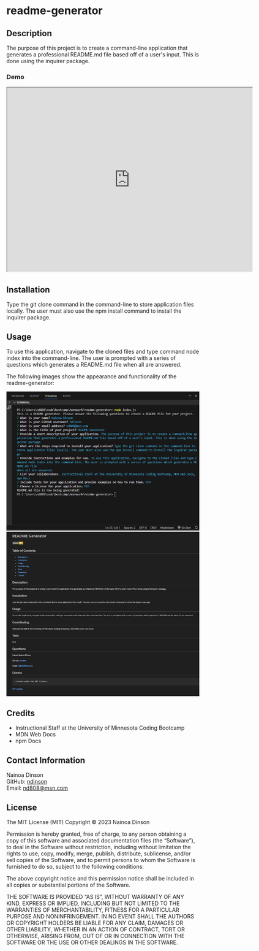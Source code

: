 # readme-generator

## Description

The purpose of this project is to create a command-line application that generates a professional README.md file based off of a user's input. This is done using the inquirer package.

### Demo

<iframe src="https://drive.google.com/file/d/1wTknoHmPgEKRqhpKQo_aiFJecv-cyFHx/preview" width="640" height="480"></iframe>

## Installation

Type the git clone command in the command-line to store application files locally. The user must also use the npm install command to install the inquirer package.

## Usage

To use this application, navigate to the cloned files and type command node index into the command-line. The user is prompted with a series of questions which generates a README.md file when all are answered.

The following images show the appearance and functionality of the readme-generator:

![Alt text](assets/images/readme-generator-questions.png)
![Alt text](assets/images/readme-generator-readme.png)

## Credits

- Instructional Staff at the University of Minnesota Coding Bootcamp
- MDN Web Docs
- npm Docs

## Contact Information

Nainoa Dinson
<br> GitHub: [ndinson](https://github.com/ndinson)
<br>Email: [nd808@msn.com](mailto:nd808@msn.com)

## License

The MIT License (MIT)
Copyright © 2023 Nainoa Dinson

Permission is hereby granted, free of charge, to any person obtaining a copy of this software and associated documentation files (the “Software”), to deal in the Software without restriction, including without limitation the rights to use, copy, modify, merge, publish, distribute, sublicense, and/or sell copies of the Software, and to permit persons to whom the Software is furnished to do so, subject to the following conditions:

The above copyright notice and this permission notice shall be included in all copies or substantial portions of the Software.

THE SOFTWARE IS PROVIDED “AS IS”, WITHOUT WARRANTY OF ANY KIND, EXPRESS OR IMPLIED, INCLUDING BUT NOT LIMITED TO THE WARRANTIES OF MERCHANTABILITY, FITNESS FOR A PARTICULAR PURPOSE AND NONINFRINGEMENT. IN NO EVENT SHALL THE AUTHORS OR COPYRIGHT HOLDERS BE LIABLE FOR ANY CLAIM, DAMAGES OR OTHER LIABILITY, WHETHER IN AN ACTION OF CONTRACT, TORT OR OTHERWISE, ARISING FROM, OUT OF OR IN CONNECTION WITH THE SOFTWARE OR THE USE OR OTHER DEALINGS IN THE SOFTWARE.
